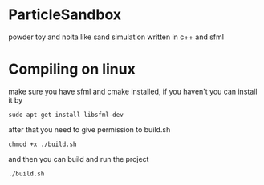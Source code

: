 # ParticleSandbox
powder toy and noita like sand simulation written in c++ and sfml

# Compiling on linux
make sure you have sfml and cmake installed, if you haven't you can install it by
```
sudo apt-get install libsfml-dev
````
after that you need to give permission to build.sh
```
chmod +x ./build.sh
```
and then you can build and run the project
```
./build.sh
```
